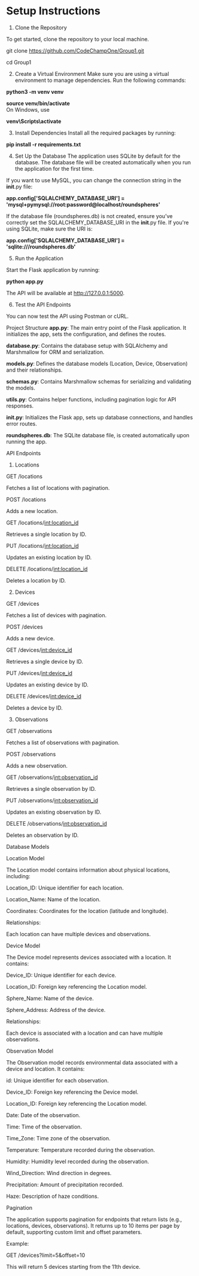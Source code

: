 # Setup Instructions
1. Clone the Repository
   
To get started, clone the repository to your local machine.


git clone https://github.com/CodeChampOne/Group1.git

cd Group1

2. Create a Virtual Environment
Make sure you are using a virtual environment to manage dependencies. Run the following commands:

**python3 -m venv venv**

**source venv/bin/activate**   
On Windows, use 

**venv\Scripts\activate**

3. Install Dependencies
Install all the required packages by running:

**pip install -r requirements.txt**

4. Set Up the Database
The application uses SQLite by default for the database. The database file will be created automatically when you run the application for the first time.

If you want to use MySQL, you can change the connection string in the __init__.py file:

**app.config['SQLALCHEMY_DATABASE_URI'] = 'mysql+pymysql://root:password@localhost/roundspheres'**

If the database file (roundspheres.db) is not created, ensure you’ve correctly set the SQLALCHEMY_DATABASE_URI in the __init__.py file. If you're using SQLite, make sure the URI is:

**app.config['SQLALCHEMY_DATABASE_URI'] = 'sqlite:///roundspheres.db'**

5. Run the Application

Start the Flask application by running:

**python app.py**

The API will be available at http://127.0.0.1:5000.

6. Test the API Endpoints
   
You can now test the API using Postman or cURL.

Project Structure
**app.py**: The main entry point of the Flask application. It initializes the app, sets the configuration, and defines the routes.

**database.py**: Contains the database setup with SQLAlchemy and Marshmallow for ORM and serialization.

**models.py**: Defines the database models (Location, Device, Observation) and their relationships.

**schemas.py**: Contains Marshmallow schemas for serializing and validating the models.

**utils.py**: Contains helper functions, including pagination logic for API responses.

**__init__.py**: Initializes the Flask app, sets up database connections, and handles error routes.

**roundspheres.db**: The SQLite database file, is created automatically upon running the app.

API Endpoints

1. Locations
   
GET /locations

Fetches a list of locations with pagination.

POST /locations

Adds a new location.

GET /locations/<int:location_id>

Retrieves a single location by ID.

PUT /locations/<int:location_id>

Updates an existing location by ID.

DELETE /locations/<int:location_id>

Deletes a location by ID.

2. Devices
   
GET /devices

Fetches a list of devices with pagination.

POST /devices

Adds a new device.

GET /devices/<int:device_id>

Retrieves a single device by ID.

PUT /devices/<int:device_id>

Updates an existing device by ID.

DELETE /devices/<int:device_id>

Deletes a device by ID.

3. Observations
   
GET /observations

Fetches a list of observations with pagination.

POST /observations

Adds a new observation.

GET /observations/<int:observation_id>

Retrieves a single observation by ID.

PUT /observations/<int:observation_id>

Updates an existing observation by ID.

DELETE /observations/<int:observation_id>

Deletes an observation by ID.

Database Models

Location Model

The Location model contains information about physical locations, including:

Location_ID: Unique identifier for each location.

Location_Name: Name of the location.

Coordinates: Coordinates for the location (latitude and longitude).

Relationships:

Each location can have multiple devices and observations.

Device Model

The Device model represents devices associated with a location. It contains:

Device_ID: Unique identifier for each device.

Location_ID: Foreign key referencing the Location model.

Sphere_Name: Name of the device.

Sphere_Address: Address of the device.

Relationships:

Each device is associated with a location and can have multiple observations.

Observation Model

The Observation model records environmental data associated with a device and location. It contains:

id: Unique identifier for each observation.

Device_ID: Foreign key referencing the Device model.

Location_ID: Foreign key referencing the Location model.

Date: Date of the observation.

Time: Time of the observation.

Time_Zone: Time zone of the observation.

Temperature: Temperature recorded during the observation.

Humidity: Humidity level recorded during the observation.

Wind_Direction: Wind direction in degrees.

Precipitation: Amount of precipitation recorded.

Haze: Description of haze conditions.

Pagination

The application supports pagination for endpoints that return lists (e.g., locations, devices, observations). It returns up to 10 items per page by default, supporting custom limit and offset parameters.

Example:

GET /devices?limit=5&offset=10

This will return 5 devices starting from the 11th device.

